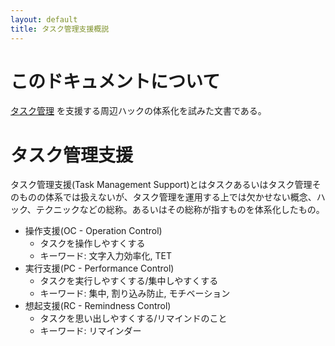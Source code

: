 ```yaml
---
layout: default
title: タスク管理支援概説
---
```


# このドキュメントについて
[タスク管理](task_management.md) を支援する周辺ハックの体系化を試みた文書である。

# タスク管理支援
タスク管理支援(Task Management Support)とはタスクあるいはタスク管理そのものの体系では扱えないが、タスク管理を運用する上では欠かせない概念、ハック、テクニックなどの総称。あるいはその総称が指すものを体系化したもの。

- 操作支援(OC - Operation Control)
  - タスクを操作しやすくする
  - キーワード: 文字入力効率化, TET
- 実行支援(PC - Performance Control)
  - タスクを実行しやすくする/集中しやすくする
  - キーワード: 集中, 割り込み防止, モチベーション
- 想起支援(RC - Remindness Control)
  - タスクを思い出しやすくする/リマインドのこと
  - キーワード: リマインダー
